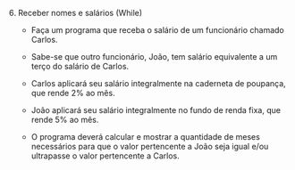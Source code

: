 6. Receber nomes e salários (While)

    - Faça um programa que receba o salário de um funcionário chamado Carlos. 
    
    - Sabe-se que outro funcionário, João, tem salário equivalente a um terço do salário de Carlos. 
    
    - Carlos aplicará seu salário integralmente na caderneta de poupança, que rende 2% ao mês.
    
    - João aplicará seu salário integralmente no fundo de renda fixa, que rende 5% ao mês. 
    
    - O programa deverá calcular e mostrar a quantidade de meses necessários para que o valor pertencente a João seja igual e/ou ultrapasse o valor pertencente a Carlos.